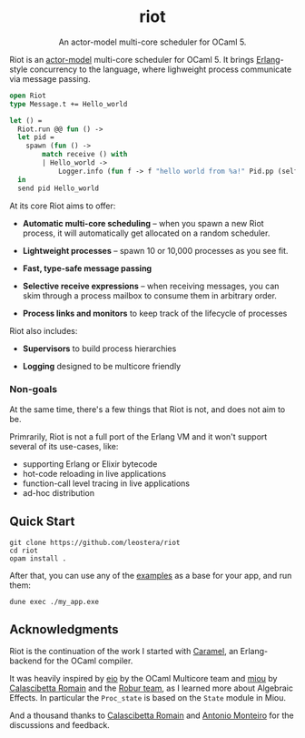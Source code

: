 <h1 align="center"> riot </h1>

<p align="center">
An actor-model multi-core scheduler for OCaml 5.
</p>

Riot is an [actor-model][actors] multi-core scheduler for OCaml 5. It brings
[Erlang][erlang]-style concurrency to the language, where lighweight process
communicate via message passing.

```ocaml
open Riot
type Message.t += Hello_world

let () =
  Riot.run @@ fun () ->
  let pid =
    spawn (fun () ->
        match receive () with
        | Hello_world ->
            Logger.info (fun f -> f "hello world from %a!" Pid.pp (self ())))
  in
  send pid Hello_world
```

At its core Riot aims to offer:

* **Automatic multi-core scheduling** – when you spawn a new Riot process, it
  will automatically get allocated on a random scheduler.

* **Lightweight processes** – spawn 10 or 10,000 processes as you see fit.

* **Fast, type-safe message passing**

* **Selective receive expressions** – when receiving messages, you can skim
  through a process mailbox to consume them in arbitrary order.

* **Process links and monitors** to keep track of the lifecycle of processes

Riot also includes:

* **Supervisors** to build process hierarchies

* **Logging** designed to be multicore friendly

### Non-goals

At the same time, there's a few things that Riot is not, and does not aim to be.

Primrarily, Riot is not a full port of the Erlang VM and it won't support several
of its use-cases, like:
* supporting Erlang or Elixir bytecode
* hot-code reloading in live applications
* function-call level tracing in live applications
* ad-hoc distribution

## Quick Start

```
git clone https://github.com/leostera/riot
cd riot
opam install .
```

After that, you can use any of the [examples](./examples) as a base for your app, and run them:

```
dune exec ./my_app.exe
```

## Acknowledgments

Riot is the continuation of the work I started with [Caramel](https://github.com/leostera/caramel), an Erlang-backend for the OCaml compiler.

It was heavily inspired by [eio][eio] by the OCaml Multicore team and
[miou][miou] by [Calascibetta Romain](https://twitter.com/Dinoosaure) and the
[Robur team](https://robur.coop/), as I learned more about Algebraic Effects. In particular the `Proc_state` is based on the `State` module in Miou.

And a thousand thanks to [Calascibetta Romain](https://twitter.com/Dinoosaure)
and [Antonio Monteiro](https://twitter.com/_anmonteiro) for the discussions and
feedback.

[actors]: https://en.wikipedia.org/wiki/Actor_model
[erlang]: https://erlang.org
[eio]: https://github.com/ocaml-multicore/eio
[miou]: https://github.com/robur-coop/miou
